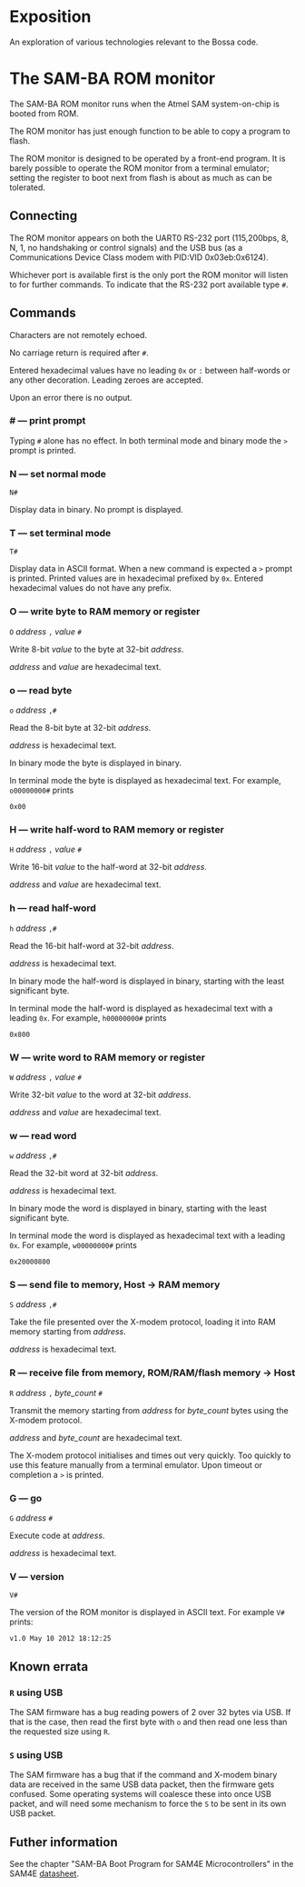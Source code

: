 # Exposition

An exploration of various technologies relevant to the Bossa code.

# The SAM-BA ROM monitor

The SAM-BA ROM monitor runs when the Atmel SAM system-on-chip is
booted from ROM.

The ROM monitor has just enough function to be able to copy a program
to flash.

The ROM monitor is designed to be operated by a front-end program. It
is barely possible to operate the ROM monitor from a terminal
emulator; setting the register to boot next from flash is about as
much as can be tolerated.

## Connecting

The ROM monitor appears on both the UART0 RS-232 port (115,200bps, 8,
N, 1, no handshaking or control signals) and the USB bus (as a
Communications Device Class modem with PID:VID 0x03eb:0x6124).

Whichever port is available first is the only port the ROM monitor
will listen to for further commands. To indicate that the RS-232 port
available type `#`.


## Commands

Characters are not remotely echoed.

No carriage return is required after `#`.

Entered hexadecimal values have no leading `0x` or `:` between
half-words or any other decoration. Leading zeroes are accepted.

Upon an error there is no output.

### # — print prompt

Typing `#` alone has no effect. In both terminal mode and binary mode
the `>` prompt is printed.

### N — set normal mode

`N#`

Display data in binary. No prompt is displayed.

### T — set terminal  mode

`T#`

Display data in ASCII format. When a new command is expected a `>`
prompt is printed. Printed values are in hexadecimal prefixed by
`0x`. Entered hexadecimal values do not have any prefix.

### O — write byte to RAM memory or register

`O` *address* `,` *value* `#`

Write 8-bit *value* to the byte at 32-bit *address*.

*address* and *value* are hexadecimal text.

### o — read byte

`o` *address* `,#`

Read the 8-bit byte at 32-bit *address*.

*address* is hexadecimal text.

In binary mode the byte is displayed in binary.

In terminal mode the byte is displayed as hexadecimal text. For
example, `o00000000#` prints

```
0x00
```

### H — write half-word to RAM memory or register

`H` *address* `,` *value* `#`

Write 16-bit *value* to the half-word at 32-bit *address*.

*address* and *value* are hexadecimal text.

### h — read half-word

`h` *address* `,#`

Read the 16-bit half-word at 32-bit *address*.

*address* is hexadecimal text.

In binary mode the half-word is displayed in binary, starting with the
least significant byte.

In terminal mode the half-word is displayed as hexadecimal text with a
leading `0x`. For example, `h00000000#` prints

```
0x800
```

### W — write word to RAM memory or register

`W` *address* `,` *value* `#`

Write 32-bit *value* to the word at 32-bit *address*.

*address* and *value* are hexadecimal text.

### w — read word

`w` *address* `,#`

Read the 32-bit word at 32-bit *address*.

*address* is hexadecimal text.

In binary mode the word is displayed in binary, starting with the
least significant byte.

In terminal mode the word is displayed as hexadecimal text with a
leading `0x`. For example, `w00000000#` prints

```
0x20000800
```

### S — send file to memory, Host → RAM memory

`S` *address* `,#`

Take the file presented over the X-modem protocol, loading it into
RAM memory starting from *address*.

*address* is hexadecimal text.

### R — receive file from memory, ROM/RAM/flash memory → Host

`R` *address* `,` *byte_count* `#`

Transmit the memory starting from *address* for *byte_count* bytes
using the X-modem protocol.

*address* and *byte_count* are hexadecimal text.

The X-modem protocol initialises and times out very quickly. Too
quickly to use this feature manually from a terminal emulator. Upon
timeout or completion a `>` is printed.

### G — go

`G` *address* `#`

Execute code at *address*.

*address* is hexadecimal text.

### V — version

`V#`

The version of the ROM monitor is displayed in ASCII text. For example
`V#` prints:

```
v1.0 May 10 2012 18:12:25
```

## Known errata

### `R` using USB

The SAM firmware has a bug reading powers of 2 over 32 bytes via USB.
If that is the case, then read the first byte with `o` and then read
one less than the requested size using `R`.

### `S` using USB

The SAM firmware has a bug that if the command and X-modem binary data
are received in the same USB data packet, then the firmware gets
confused. Some operating systems will coalesce these into once USB
packet, and will need some mechanism to force the `S` to be sent in
its own USB packet.

## Futher information

See the chapter "SAM-BA Boot Program for SAM4E Microcontrollers" in
the SAM4E
[datasheet](http://www.atmel.com/products/microcontrollers/arm/sam4e.aspx?tab=documents).
